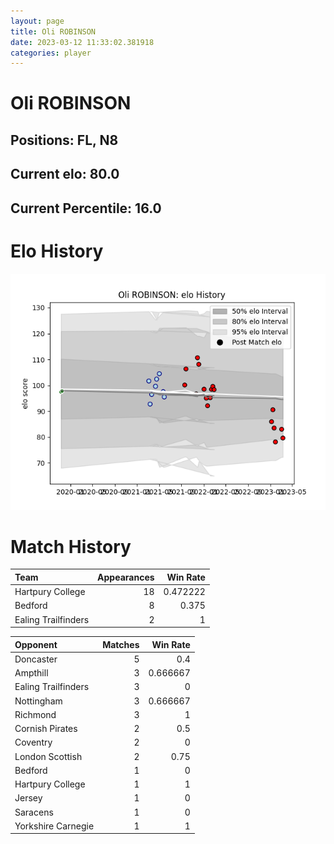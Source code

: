 ```yaml
---  
layout: page  
title: Oli ROBINSON  
date: 2023-03-12 11:33:02.381918  
categories: player  
---
```

# Oli ROBINSON

## Positions: FL, N8

## Current elo: 80.0

## Current Percentile: 16.0

# Elo History


![elo history](history_OliROBINSON.png)
# Match History


| Team                |   Appearances |   Win Rate |
|:--------------------|--------------:|-----------:|
| Hartpury College    |            18 |   0.472222 |
| Bedford             |             8 |   0.375    |
| Ealing Trailfinders |             2 |   1        |

| Opponent            |   Matches |   Win Rate |
|:--------------------|----------:|-----------:|
| Doncaster           |         5 |   0.4      |
| Ampthill            |         3 |   0.666667 |
| Ealing Trailfinders |         3 |   0        |
| Nottingham          |         3 |   0.666667 |
| Richmond            |         3 |   1        |
| Cornish Pirates     |         2 |   0.5      |
| Coventry            |         2 |   0        |
| London Scottish     |         2 |   0.75     |
| Bedford             |         1 |   0        |
| Hartpury College    |         1 |   1        |
| Jersey              |         1 |   0        |
| Saracens            |         1 |   0        |
| Yorkshire Carnegie  |         1 |   1        |
